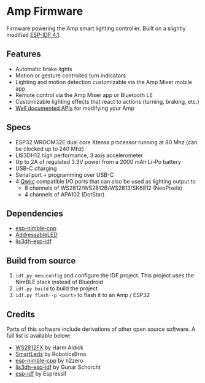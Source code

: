 # Amp Firmware

Firmware powering the Amp smart lighting controller. Built on a slightly modified [ESP-IDF 4.1](https://github.com/intentfulmotion/esp-idf).

## Features

* Automatic brake lights
* Motion or gesture controlled turn indicators
* Lighting and motion detection customizable via the Amp Mixer mobile app
* Remote control via the Amp Mixer app or Bluetooth LE
* Customizable lighting effects that react to actions (turning, braking, etc.)
* [Well documented APIs](https://docs.ridewithamp.com) for modifying your Amp

## Specs

* ESP32 WROOM32E dual core Xtensa processor running at 80 Mhz (can be clocked up to 240 Mhz)
* LIS3DH12 high performance, 3 axis accelerometer
* Up to 2A of regulated 3.3V power from a 2000 mAh Li-Po battery
* USB-C charging
* Serial port + programming over USB-C
* 4 [Qwiic](https://www.sparkfun.com/qwiic) compatible I/O ports that can also be used as lighting output to
  * 8 channels of WS2812/WS2812B/WS2813/SK6812 (NeoPixels)
  * 4 channels of APA102 (DotStar)

## Dependencies

* [esp-nimble-cpp](https://github.com/intentfulmotion/esp-nimble-cpp)
* [AddressableLED](https://github.com/intentfulmotion/AddressableLED)
* [lis3dh-esp-idf](https://github.com/intentfulmotion/lis3dh-esp-idf)

## Build from source

1. `idf.py menuconfig` and configure the IDF project. This project uses the NimBLE stack instead of Bluedroid
2. `idf.py build` to build the project
3. `idf.py flash -p <port>` to flash it to an Amp / ESP32

## Credits

Parts of this software include derivations of other open source software. A full list is available below:

* [WS2812FX](https://github.com/kitesurfer1404/WS2812FX) by Harm Aldick
* [SmartLeds](https://github.com/RoboticsBrno/SmartLeds) by RoboticsBrno
* [esp-nimble-cpp](https://github.com/h2zero/esp-nimble-cpp) by h2zero
* [lis3dh-esp-idf](https://github.com/gschorcht/lis3dh-esp-idf) by Gunar Schorcht
* [esp-idf](https://github.com/espressif/esp-idf) by Espressif